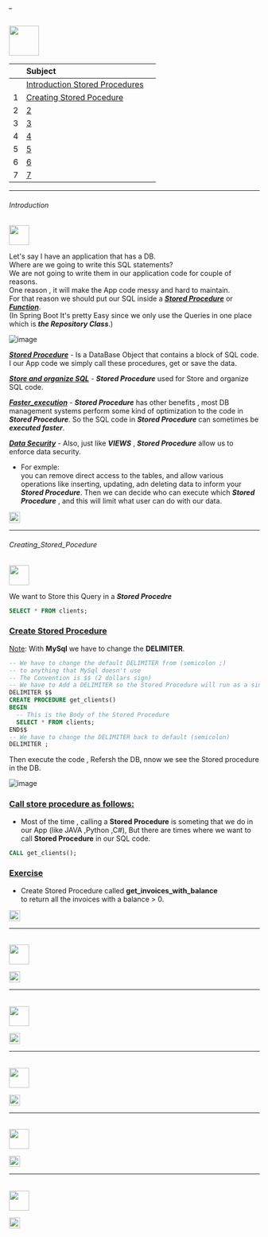 ###### _

<img src="https://img.shields.io/badge/-9. Stored Procedures and Functions %20-blue" height=60px>


|     |  Subject           |		|
|:---:|:------------------------------|:----------|  
|     |[Introduction Stored Procedures](#Introduction)   |             
|  1  |[Creating Stored Pocedure](#Creating_Stored_Pocedure)   |             
|  2  |[2](#2)   |
|  3  |[3](#3)   | 
|  4  |[4](#4)   | 
|  5  |[5](#5)   | 
|  6  |[6](#6)   | 
|  7  |[7](#7)   | 


--------------------------------------------------------------------------------------------------

###### Introduction

<img src="https://img.shields.io/badge/- Introduction Stored Procedures  %20-blue" height=40px>

Let's say I have an application that has a DB. </br>
Where are we going to write this SQL statements? </br>
We are not going to write them in our application code for couple of reasons. </br>
One reason , it will make the App code messy and hard to maintain. </br>
For that reason we should put our SQL inside a [**_Stored Procedure_**](#-) or [**_Function_**](#-).</br>
(In Spring Boot It's pretty Easy since we only use the Queries in one place which is **_the Repository Class_**.)

![image](https://user-images.githubusercontent.com/36256986/165103485-63703d50-702e-483a-804f-afa321204775.png)

[**_Stored Procedure_**](#-) - Is a DataBase Object that contains a block of SQL code. I our App code we simply call these procedures, get or save the data. </br>

[**_Store and organize SQL_**](#-) -  **_Stored Procedure_** used for Store and organize SQL code.

[**_Faster_execution_**](#-) - **_Stored Procedure_** has other benefits , most DB management systems perform some kind of optimization to the code in **_Stored Procedure_**. So the SQL code in **_Stored Procedure_** can sometimes be **_executed faster_**.

[**_Data Security_**](#-) - Also, just like **_VIEWS_** , **_Stored Procedure_** allow us to enforce data security. </br>
* For exmple: </br>
you can remove direct access to the tables, and allow various operations like inserting, updating, adn deleting data to inform your **_Stored Procedure_**. Then we can decide who can execute which **_Stored Procedure_** , and this will limit what user can do with our data.

[<img src="https://img.shields.io/badge/-Back to top%20-brown" height=22px>](#_)

--------------------------------------------------------------------------------------------------

###### Creating_Stored_Pocedure

<img src="https://img.shields.io/badge/-1. Creating Stored Pocedure  %20-blue" height=40px>

We want to Store this Query in a **_Stored Procedre_**

```sql
SELECT * FROM clients;
```
### [**Create Stored Procedure**](#-)

[Note](#-): With **MySql** we have to change the **DELIMITER**.

```sql
-- We have to change the default DELIMITER from (semicolon ;)
-- to anything that MySql doesn't use
-- The Convention is $$ (2 dollars sign)
-- We have to Add a DELIMITER so the Stored Procedure will run as a single unit
DELIMITER $$
CREATE PROCEDURE get_clients()
BEGIN
  -- This is the Body of the Stored Procedure
  SELECT * FROM clients;
END$$
-- We have to change the DELIMITER back to default (semicolon)
DELIMITER ;
```

Then execute the code , Refersh the DB, nnow we see the Stored procedure in the DB.

![image](https://user-images.githubusercontent.com/36256986/165128817-b2ab4025-e187-453a-befc-295c40799785.png)

### [**Call store procedure as follows:**](#-)


* Most of the time , calling a **Stored Procedure** is someting that we do in our App (like JAVA ,Python ,C#), But there are times where we want to call **Stored Procedure** in our SQL code.

```sql
CALL get_clients();
```

### [**Exercise**](#-)

* Create Stored Procedure called **get_invoices_with_balance** </br>
to return all the invoices with a balance > 0.



[<img src="https://img.shields.io/badge/-Back to top%20-brown" height=22px>](#_)

--------------------------------------------------------------------------------------------------

###### 

<img src="https://img.shields.io/badge/-X.  %20-blue" height=40px>


[<img src="https://img.shields.io/badge/-Back to top%20-brown" height=22px>](#_)

--------------------------------------------------------------------------------------------------

###### 

<img src="https://img.shields.io/badge/-X.  %20-blue" height=40px>


[<img src="https://img.shields.io/badge/-Back to top%20-brown" height=22px>](#_)

--------------------------------------------------------------------------------------------------

###### 

<img src="https://img.shields.io/badge/-X.  %20-blue" height=40px>


[<img src="https://img.shields.io/badge/-Back to top%20-brown" height=22px>](#_)

--------------------------------------------------------------------------------------------------

###### 

<img src="https://img.shields.io/badge/-X.  %20-blue" height=40px>


[<img src="https://img.shields.io/badge/-Back to top%20-brown" height=22px>](#_)

--------------------------------------------------------------------------------------------------

###### 

<img src="https://img.shields.io/badge/-X.  %20-blue" height=40px>


[<img src="https://img.shields.io/badge/-Back to top%20-brown" height=22px>](#_)
